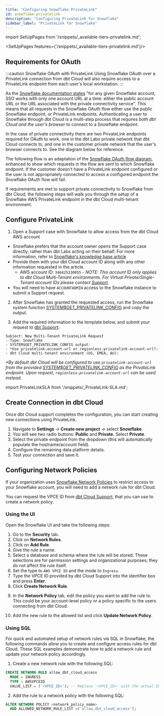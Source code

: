 ```yaml
---
title: "Configuring Snowflake PrivateLink"
id: snowflake-privatelink
description: "Configuring PrivateLink for Snowflake"
sidebar_label: "PrivateLink for Snowflake"
---
```


import SetUpPages from '/snippets/_available-tiers-privatelink.md';

<SetUpPages features={'/snippets/_available-tiers-privatelink.md'}/>

## Requirements for OAuth

:::caution Snowflake OAuth with PrivateLink
Using Snowflake OAuth over a PrivateLink connection from dbt Cloud will also require access to a PrivateLink endpoint from each user's local workstation.
:::

As the [Snowflake documentation states](https://docs.snowflake.com/en/user-guide/admin-security-fed-auth-overview#label-sso-private-connectivity) "for any given Snowflake account, SSO works with only one account URL at a time: either the public account URL or the URL associated with the private connectivity service". This means that all requests in the Snowflake OAuth flow either use the public Snowflake endpoint, or PrivateLink endpoints. Authenticating a user to Snowflake through dbt Cloud is a multi-step process that requires _both dbt Cloud and the user's browser_ to connect to a Snowflake endpoint. 

In the case of private connectivity there are two PrivateLink endpoints required for OAuth to work, one in the dbt Labs private network that dbt Cloud connects to, and one in the customer private network that the user's browser connects to. See the diagram below for reference.

<Lightbox src="/img/docs/dbt-cloud/snowflake-pl-oauth-arch.png" title="Snowflake OAuth PrivateLink Architecture"/>

The following flow is an adaptation of the [Snowflake OAuth flow diagram](https://docs.snowflake.com/en/user-guide/oauth-snowflake-overview#snowflake-oauth-authorization-flow), enhanced to show which requests in the flow are sent to which Snowflake endpoint. If the customer doesn't have a PrivateLink endpoint configured or the user is not appropriately connected to access a configured endpoint the Snowflake OAuth flow will fail.  

<Lightbox src="/img/docs/dbt-cloud/snowflake-pl-oauth-flow.png" title="Snowflake OAuth Flow"/>

If requirements are met to support private connectivity to Snowflake from dbt Cloud, the following steps will walk you through the setup of a Snowflake AWS PrivateLink endpoint in the dbt Cloud multi-tenant environment.

## Configure PrivateLink

1. Open a Support case with Snowflake to allow access from the dbt Cloud AWS account
- Snowflake prefers that the account owner opens the Support case directly, rather than dbt Labs acting on their behalf. For more information, refer to [Snowflake's knowledge base article](https://community.snowflake.com/s/article/HowtosetupPrivatelinktoSnowflakefromCloudServiceVendors)
- Provide them with your dbt Cloud account ID along with any other information requested in the article.
  - AWS account ID: `346425330055` - _NOTE: This account ID only applies to dbt Cloud Multi-Tenant environments. For Virtual Private/Single-Tenant account IDs please contact [Support](https://docs.getdbt.com/community/resources/getting-help#dbt-cloud-support)._
- You will need to have `ACCOUNTADMIN` access to the Snowflake instance to submit a Support request.

<Lightbox src="/img/docs/dbt-cloud/snowflakeprivatelink1.png" title="Open snowflake case"/>

2. After Snowflake has granted the requested access, run the Snowflake system function [SYSTEM$GET_PRIVATELINK_CONFIG](https://docs.snowflake.com/en/sql-reference/functions/system_get_privatelink_config.html) and copy the output.

3. Add the required information to the template below, and submit your request to  [dbt Support](https://docs.getdbt.com/community/resources/getting-help#dbt-cloud-support):

```
Subject: New Multi-Tenant PrivateLink Request
- Type: Snowflake
- SYSTEM$GET_PRIVATELINK_CONFIG output:
- *Use privatelink-account-url or regionless-privatelink-account-url?: 
- dbt Cloud multi-tenant environment (US, EMEA, AU):
```
_*By default dbt Cloud will be configured to use `privatelink-account-url` from the provided [SYSTEM$GET_PRIVATELINK_CONFIG](https://docs.snowflake.com/en/sql-reference/functions/system_get_privatelink_config.html) as the PrivateLink endpoint. Upon request, `regionless-privatelink-account-url` can be used instead._


import PrivateLinkSLA from '/snippets/_PrivateLink-SLA.md';

<PrivateLinkSLA />

## Create Connection in dbt Cloud

Once dbt Cloud support completes the configuration, you can start creating new connections using PrivateLink. 

1. Navigate to **Settings** → **Create new project** → select **Snowflake**. 
2. You will see two radio buttons: **Public** and **Private.** Select **Private**. 
3. Select the private endpoint from the dropdown (this will automatically populate the hostname/account field).
4. Configure the remaining data platform details.
5. Test your connection and save it.

## Configuring Network Policies
If your organization uses [Snowflake Network Policies](https://docs.snowflake.com/en/user-guide/network-policies) to restrict access to your Snowflake account, you will need to add a network rule for dbt Cloud. 

You can request the VPCE ID from [dbt Cloud Support](mailto:support@getdbt.com), that you can use to create a network policy. 

### Using the UI

Open the Snowflake UI and take the following steps:
1. Go to the **Security** tab.
2. Click on **Network Rules**.
3. Click on **Add Rule**.
4. Give the rule a name.
5. Select a database and schema where the rule will be stored. These selections are for permission settings and organizational purposes; they do not affect the rule itself.
6. Set the type to `AWS VPCE ID` and the mode to `Ingress`.
7. Type the VPCE ID provided by dbt Cloud Support into the identifier box and press **Enter**.
8. Click **Create Network Rule**.

<Lightbox src="/img/docs/dbt-cloud/snowflakeprivatelink2.png" title="Create Network Rule"/>

9. In the **Network Policy** tab, edit the policy you want to add the rule to. This could be your account-level policy or a policy specific to the users connecting from dbt Cloud.


10. Add the new rule to the allowed list and click **Update Network Policy**.

<Lightbox src="/img/docs/dbt-cloud/snowflakeprivatelink3.png" title="Update Network Policy"/>

### Using SQL
For quick and automated setup of network rules via SQL in Snowflake, the following commands allow you to create and configure access rules for dbt Cloud. These SQL examples demonstrate how to add a network rule and update your network policy accordingly.

1. Create a new network rule with the following SQL:
```sql
CREATE NETWORK RULE allow_dbt_cloud_access
  MODE = INGRESS
  TYPE = AWSVPCEID
  VALUE_LIST = ('<VPCE_ID>'); -- Replace '<VPCE_ID>' with the actual ID provided
```

2. Add the rule to a network policy with the following SQL:
```sql
ALTER NETWORK POLICY <network_policy_name>
  ADD ALLOWED_NETWORK_RULE_LIST =('allow_dbt_cloud_access');
```


